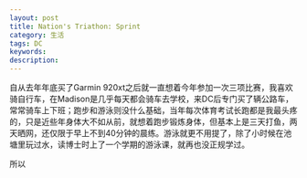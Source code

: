 ```yaml
---
layout: post
title: Nation's Triathon: Sprint
category: 生活
tags: DC
keywords: 
description: 
---
```

自从去年年底买了Garmin 920xt之后就一直想着今年参加一次三项比赛，我喜欢骑自行车，在Madison是几乎每天都会骑车去学校，来DC后专门买了辆公路车，常常骑车上下班；跑步和游泳则没什么基础，当年每次体育考试长跑都是我最头疼的，只是近些年身体大不如从前，就想着跑步锻炼身体，但基本上是三天打鱼，两天晒网，还仅限于早上不到40分钟的晨练。游泳就更不用提了，除了小时候在池塘里玩过水，读博士时上了一个学期的游泳课，就再也没正规学过。

所以
